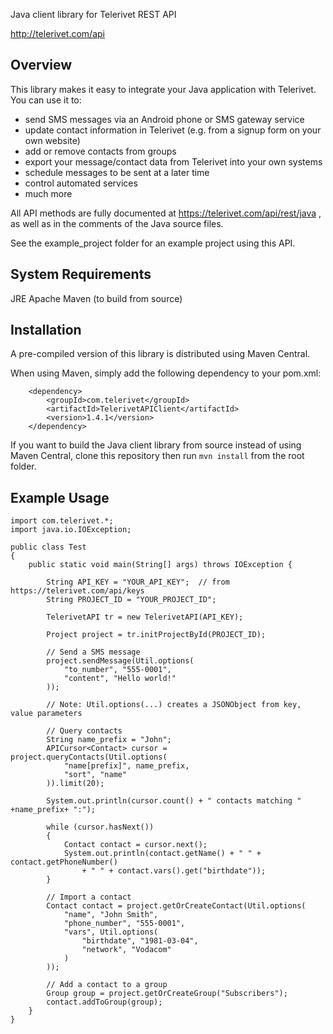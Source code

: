 Java client library for Telerivet REST API

http://telerivet.com/api

Overview
--------
This library makes it easy to integrate your Java application with Telerivet.
You can use it to:

- send SMS messages via an Android phone or SMS gateway service
- update contact information in Telerivet (e.g. from a signup form on your own website)
- add or remove contacts from groups
- export your message/contact data from Telerivet into your own systems
- schedule messages to be sent at a later time
- control automated services
- much more

All API methods are fully documented at https://telerivet.com/api/rest/java ,
as well as in the comments of the Java source files.

See the example_project folder for an example project using this API.

System Requirements
-------------------
JRE
Apache Maven (to build from source)

Installation
------------
A pre-compiled version of this library is distributed using Maven Central.

When using Maven, simply add the following dependency to your pom.xml:

```
    <dependency>
        <groupId>com.telerivet</groupId>
        <artifactId>TelerivetAPIClient</artifactId>
        <version>1.4.1</version>
    </dependency>
```

If you want to build the Java client library from source instead of using Maven Central,
clone this repository then run `mvn install` from the root folder.

Example Usage
-------------

```
import com.telerivet.*;
import java.io.IOException;

public class Test
{
    public static void main(String[] args) throws IOException {

        String API_KEY = "YOUR_API_KEY";  // from https://telerivet.com/api/keys
        String PROJECT_ID = "YOUR_PROJECT_ID";

        TelerivetAPI tr = new TelerivetAPI(API_KEY);

        Project project = tr.initProjectById(PROJECT_ID);

        // Send a SMS message
        project.sendMessage(Util.options(
            "to_number", "555-0001",
            "content", "Hello world!"
        ));

        // Note: Util.options(...) creates a JSONObject from key, value parameters

        // Query contacts
        String name_prefix = "John";
        APICursor<Contact> cursor = project.queryContacts(Util.options(
            "name[prefix]", name_prefix,
            "sort", "name"
        )).limit(20);

        System.out.println(cursor.count() + " contacts matching " +name_prefix+ ":");

        while (cursor.hasNext())
        {
            Contact contact = cursor.next();
            System.out.println(contact.getName() + " " + contact.getPhoneNumber()
                + " " + contact.vars().get("birthdate"));
        }

        // Import a contact
        Contact contact = project.getOrCreateContact(Util.options(
            "name", "John Smith",
            "phone_number", "555-0001",
            "vars", Util.options(
                "birthdate", "1981-03-04",
                "network", "Vodacom"
            )
        ));

        // Add a contact to a group
        Group group = project.getOrCreateGroup("Subscribers");
        contact.addToGroup(group);
    }
}
```